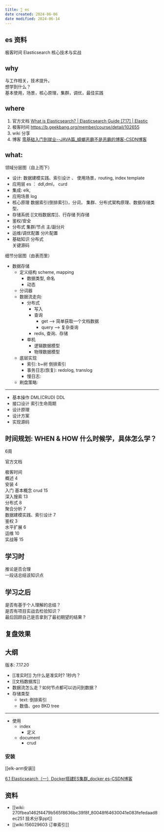 ```yaml
---
title: ∑ es
date created: 2024-06-06
date modified: 2024-06-14
---
```


## es 资料

极客时间 Elasticsearch 核心技术与实战

## why  

与工作相关，技术提升。  
想学到什么？  
基本使用，场景，核心原理，集群，调优，最佳实践

## where

1. 官方文档 [What is Elasticsearch? | Elasticsearch Guide [7.17] | Elastic](https://www.elastic.co/guide/en/elasticsearch/reference/7.17/elasticsearch-intro.html)
2. 极客时间 https://b.geekbang.org/member/course/detail/102655
3. wiki 分享
4. 博客 [零基础入门到就业--JAVA篇\_蟑螂恶霸不是恶霸的博客-CSDN博客](https://blog.csdn.net/whatfuswd/category_12170164_6.html)

## what:

领域分层图（自上而下）

+ 设计: 		数据建模实践、索引设计 、 使用场景，routing, index template
+ 应用层 es ： ddl,dml， curd
+ 集成: elk,
+ 应用场景 	 	log  
+ 核心原理	 	 数据索引(倒排索引)，分词， 集群、分布式架构原理、数据存储类型、
+ 存储系统  	[[文档数据库]]、行存储 列存储  
+ 鉴权/安全  
+ 分布式	 	集群/节点 主/副分片
+ 运维/调优配置 分片配置
+ 基础知识 分布式  
	关键源码

细节分层图（由表而里）

+ 数据存储
	+ 定义结构 scheme, mapping
		+ 数据类型, 命名
		+ 动态
	+ 分词器
	+ 数据流走向:
		+ 分布式
			+ 写入
			+ 查询
				+ get --> 简单获取一个文档数据
				+ query --> 复杂查询
			+ redis, 查询、存储
		+ 单机
			+ 逻辑数据模型
			+ 物理数据模型
	+ 底层实现
		+ 索引: b+树 倒排索引
		+ 事务日志(恢复): redolog, translog
		+ 慢日志:
	+ 刷盘策略:

---

+ 基本操作	DML(CRUD) DDL  
+ 接口设计		索引生命周期  
+ 设计原理  
+ 设计方案  
+ 实现源码

## 时间规划: WHEN & HOW 什么时候学，具体怎么学？

6周

官方文档

极客时间  
	概述 4  
	安装 4  
	入门 基本概念 crud 15  
	深入搜索 13  
	分布式 8  
	聚合分析 7  
	数据建模实践、索引设计 7  
	鉴权		3  
	水平扩展 6  
	运维		10  
	实战等	15

## 学习时  

推论是否合理  
一段话总结该知识点

## 学习之后  

是否有基于个人理解的总结？  
是否有项目实战去检验知识？  
最后回顾自己是否拿到了最初期望的结果？

## 复盘效果

## 大纲

版本: 7.17.20

+ [[准实时]] 为什么是准实时? 1秒内？
+ [[文档数据库]]
+ 数据流怎么走？如何节点都可以访问到数据？
+ 存储类型
	+ text: 倒排索引
	+ 数值、geo BKD tree

---

+ 使用
	+ index
		+ 定义
	+ document
		+ crud

### 安装

[[elk-arm安装]]

[6.1 Elasticsearch（一）Docker搭建ES集群\_docker es-CSDN博客](https://blog.csdn.net/whatfuswd/article/details/133770213)

## 资料

+ [[wiki: 270fbea1462f4479b565f8636bc39f8f_80048f64630041e083fefedaad8ec251 技术分享ppt]]
+ [[wiki:156029603 订单索引]]


